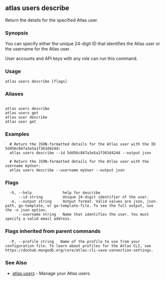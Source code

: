## atlas users describe

Return the details for the specified Atlas user.


### Synopsis

You can specify either the unique 24-digit ID that identifies the Atlas user or the username for the Atlas user.
		
User accounts and API keys with any role can run this command.


### Usage
```
atlas users describe [flags]
```

### Aliases
```

atlas users describe
atlas users get
atlas user describe
atlas user get
```

### Examples

```
  # Return the JSON-formatted details for the Atlas user with the ID 5dd56c847a3e5a1f363d424d:
  atlas users describe --id 5dd56c847a3e5a1f363d424d --output json
  
  # Return the JSON-formatted details for the Atlas user with the username myUser:
  atlas users describe --username myUser --output json
```


### Flags

```
  -h, --help              help for describe
      --id string         Unique 24-digit identifier of the user.
  -o, --output string     Output format. Valid values are json, json-path, go-template, or go-template-file. To see the full output, use the -o json option.
      --username string   Name that identifies the user. You must specify a valid email address.

```


### Flags inherited from parent commands

```
  -P, --profile string   Name of the profile to use from your configuration file. To learn about profiles for the Atlas CLI, see https://dochub.mongodb.org/core/atlas-cli-save-connection-settings.

```

### See Also


* [atlas users](atlas_users.md)	- Manage your Atlas users.




